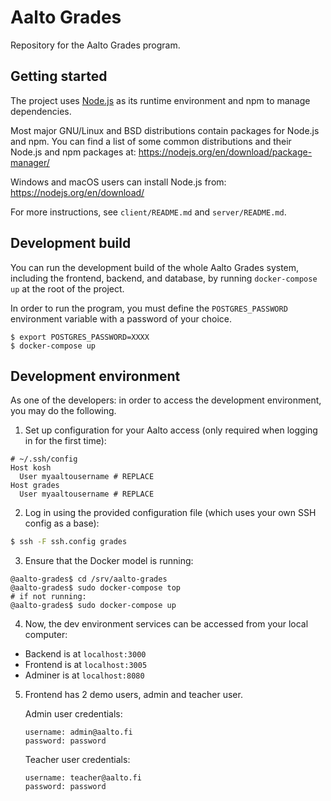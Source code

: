 <!--
SPDX-FileCopyrightText: 2022 The Aalto Grades Developers

SPDX-License-Identifier: MIT
-->

# Aalto Grades

Repository for the Aalto Grades program.

## Getting started

The project uses [Node.js](https://nodejs.org/en/) as its runtime environment
and npm to manage dependencies.

Most major GNU/Linux and BSD distributions contain packages for Node.js and
npm. You can find a list of some common distributions and their Node.js and npm
packages at: https://nodejs.org/en/download/package-manager/

Windows and macOS users can install Node.js from:
https://nodejs.org/en/download/

For more instructions, see `client/README.md` and `server/README.md`.

## Development build

You can run the development build of the whole Aalto Grades system, including
the frontend, backend, and database, by running `docker-compose up` at the root
of the project.

In order to run the program, you must define the `POSTGRES_PASSWORD`
environment variable with a password of your choice.

```
$ export POSTGRES_PASSWORD=XXXX
$ docker-compose up
```

## Development environment

As one of the developers: in order to access the development environment, you
may do the following.

1. Set up configuration for your Aalto access (only required when logging in
for the first time):

```ssh
# ~/.ssh/config
Host kosh
  User myaaltousername # REPLACE
Host grades
  User myaaltousername # REPLACE
```

2. Log in using the provided configuration file (which uses your own SSH
config as a base):

```sh
$ ssh -F ssh.config grades
```

3. Ensure that the Docker model is running:

```
@aalto-grades$ cd /srv/aalto-grades
@aalto-grades$ sudo docker-compose top
# if not running:
@aalto-grades$ sudo docker-compose up
```

4. Now, the dev environment services can be accessed from your local computer:
  - Backend is at `localhost:3000`
  -	Frontend is at `localhost:3005`
  -	Adminer is at `localhost:8080`


5. Frontend has 2 demo users, admin and teacher user.

    Admin user credentials:
    ```
    username: admin@aalto.fi
    password: password
    ```

    Teacher user credentials:
    ```
    username: teacher@aalto.fi
    password: password
    ```